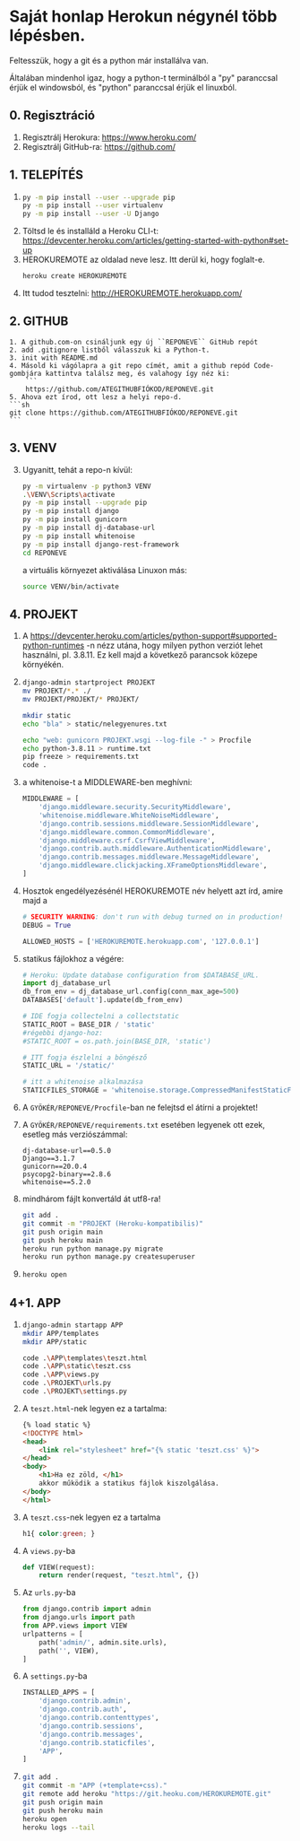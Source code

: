 # Saját honlap Herokun négynél több lépésben.
Feltesszük, hogy a git és a python már installálva van. 

Általában mindenhol igaz, hogy a python-t terminálból a "py" paranccsal érjük el windowsból, és "python" paranccsal érjük el linuxból.

## 0. Regisztráció
1. Regisztrálj Herokura: https://www.heroku.com/
1. Regisztrálj GitHub-ra: https://github.com/


## 1. TELEPÍTÉS
1. 
	```sh
	py -m pip install --user --upgrade pip
	py -m pip install --user virtualenv
	py -m pip install --user -U Django
	```
2. Töltsd le és installáld a Heroku CLI-t: https://devcenter.heroku.com/articles/getting-started-with-python#set-up
3. HEROKUREMOTE az oldalad neve lesz. Itt derül ki, hogy foglalt-e.
	```sh
	heroku create HEROKUREMOTE
	```
4. Itt tudod tesztelni: http://HEROKUREMOTE.herokuapp.com/ 

## 2. GITHUB 
	1. A github.com-on csináljunk egy új ``REPONEVE`` GitHub repót
	2. add .gitignore listből válasszuk ki a Python-t.
	3. init with README.md
	4. Másold ki vágólapra a git repo címét, amit a github repód Code-gombjára kattintva találsz meg, és valahogy így néz ki: 
	    ```
	    https://github.com/ATEGITHUBFIÓKOD/REPONEVE.git
	5. Ahova ezt írod, ott lesz a helyi repo-d.
	```sh
	git clone https://github.com/ATEGITHUBFIÓKOD/REPONEVE.git
	```

## 3. VENV 
3. Ugyanitt, tehát a repo-n kívül: 
	```sh
	py -m virtualenv -p python3 VENV
	.\VENV\Scripts\activate
	py -m pip install --upgrade pip
	py -m pip install django
	py -m pip install gunicorn
	py -m pip install dj-database-url
	py -m pip install whitenoise
	py -m pip install django-rest-framework
	cd REPONEVE
	``` 
	a virtuális környezet aktiválása Linuxon más:
	```sh
	source VENV/bin/activate
	```
## 4. PROJEKT
1. A https://devcenter.heroku.com/articles/python-support#supported-python-runtimes -n nézz utána, hogy milyen python verziót lehet használni, pl. 3.8.11. Ez kell majd a következő parancsok közepe környékén.
2. 
	```sh
	django-admin startproject PROJEKT
	mv PROJEKT/*.* ./
	mv PROJEKT/PROJEKT/* PROJEKT/

	mkdir static
	echo "bla" > static/nelegyenures.txt

	echo "web: gunicorn PROJEKT.wsgi --log-file -" > Procfile
	echo python-3.8.11 > runtime.txt
	pip freeze > requirements.txt
	code .
	```
	
3. a whitenoise-t a MIDDLEWARE-ben meghívni:
	```py
	MIDDLEWARE = [
	    'django.middleware.security.SecurityMiddleware',
	    'whitenoise.middleware.WhiteNoiseMiddleware',
	    'django.contrib.sessions.middleware.SessionMiddleware',
	    'django.middleware.common.CommonMiddleware',
	    'django.middleware.csrf.CsrfViewMiddleware',
	    'django.contrib.auth.middleware.AuthenticationMiddleware',
	    'django.contrib.messages.middleware.MessageMiddleware',
	    'django.middleware.clickjacking.XFrameOptionsMiddleware',
	]
	```

4. Hosztok engedélyezésénél HEROKUREMOTE név helyett azt írd, amire majd a 
	```py
	# SECURITY WARNING: don't run with debug turned on in production!
	DEBUG = True

	ALLOWED_HOSTS = ['HEROKUREMOTE.herokuapp.com', '127.0.0.1']
	```

5. statikus fájlokhoz a végére:
	```py
	# Heroku: Update database configuration from $DATABASE_URL.
	import dj_database_url
	db_from_env = dj_database_url.config(conn_max_age=500)
	DATABASES['default'].update(db_from_env)

	# IDE fogja collectelni a collectstatic
	STATIC_ROOT = BASE_DIR / 'static'  
	#régebbi django-hoz: 
	#STATIC_ROOT = os.path.join(BASE_DIR, 'static')

	# ITT fogja észlelni a böngésző
	STATIC_URL = '/static/'

	# itt a whitenoise alkalmazása
	STATICFILES_STORAGE = 'whitenoise.storage.CompressedManifestStaticFilesStorage'
	```
6. A ``GYÖKÉR/REPONEVE/Procfile``-ban ne felejtsd el átírni a projektet!
7. A ``GYÖKÉR/REPONEVE/requirements.txt`` esetében legyenek ott ezek, esetleg más verziószámmal:
	```
	dj-database-url==0.5.0
	Django==3.1.7
	gunicorn==20.0.4
	psycopg2-binary==2.8.6
	whitenoise==5.2.0
	```

8. mindhárom fájlt konvertáld át utf8-ra!
	```sh
	git add .
	git commit -m "PROJEKT (Heroku-kompatibilis)"
	git push origin main
	git push heroku main
	heroku run python manage.py migrate
	heroku run python manage.py createsuperuser
	```
9. 	```sh
	heroku open
	```


## 4+1. APP 
1.
	```sh
	django-admin startapp APP
	mkdir APP/templates
	mkdir APP/static

	code .\APP\templates\teszt.html
	code .\APP\static\teszt.css
	code .\APP\views.py
	code .\PROJEKT\urls.py
	code .\PROJEKT\settings.py
	```
2. A ``teszt.html``-nek legyen ez a tartalma:
	```html
	{% load static %}
	<!DOCTYPE html>
	<head>
	    <link rel="stylesheet" href="{% static 'teszt.css' %}">
	</head>
	<body>
	    <h1>Ha ez zöld, </h1>
	    akkor működik a statikus fájlok kiszolgálása.
	</body>
	</html>
	```
3. A ``teszt.css``-nek legyen ez a tartalma
	```css
	h1{ color:green; }
	```
4.  A ``views.py``-ba
	```py
	def VIEW(request):
	    return render(request, "teszt.html", {})
	```
5. Az ``urls.py``-ba
	```py
	from django.contrib import admin
	from django.urls import path
	from APP.views import VIEW
	urlpatterns = [
	    path('admin/', admin.site.urls),
	    path('', VIEW),
	]
	```
6. A ``settings.py``-ba
	```py
	INSTALLED_APPS = [
	    'django.contrib.admin',
	    'django.contrib.auth',
	    'django.contrib.contenttypes',
	    'django.contrib.sessions',
	    'django.contrib.messages',
	    'django.contrib.staticfiles',
	    'APP',
	]
	```
7. 
	```sh
	git add .
	git commit -m "APP (+template+css)."
	git remote add heroku "https://git.heoku.com/HEROKUREMOTE.git"
	git push origin main
	git push heroku main
	heroku open
	heroku logs --tail
	```
